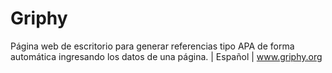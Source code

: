 # Griphy
Página web de escritorio para generar referencias tipo APA de forma automática ingresando los datos de una página. | Español | www.griphy.org
